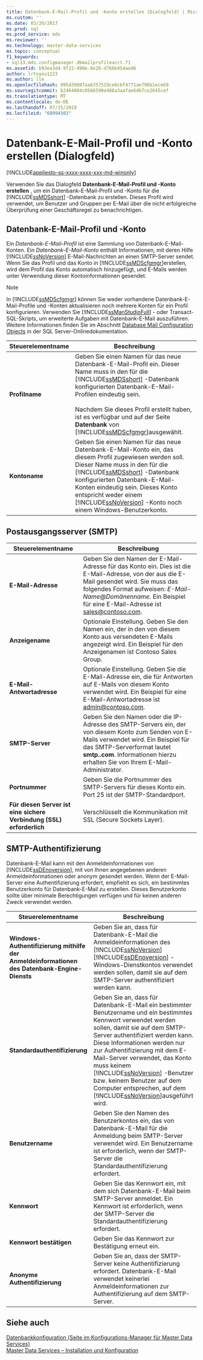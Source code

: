```yaml
---
title: Datenbank-E-Mail-Profil und -Konto erstellen (Dialogfeld) | Microsoft-Dokumentation
ms.custom: ''
ms.date: 03/20/2017
ms.prod: sql
ms.prod_service: mds
ms.reviewer: ''
ms.technology: master-data-services
ms.topic: conceptual
f1_keywords:
- sql13.mds.configmanager.dbmailprofileacct.f1
ms.assetid: b93ea3d4-9f22-490e-8e26-d766b454aed6
author: lrtoyou1223
ms.author: lle
ms.openlocfilehash: 995d39887aa6357519ce0cbf4771ae796b1ece69
ms.sourcegitcommit: b2464064c0566590e486a3aafae6d67ce2645cef
ms.translationtype: MT
ms.contentlocale: de-DE
ms.lasthandoff: 07/15/2019
ms.locfileid: "68094503"
---
```

# <a name="create-database-mail-profile-and-account-dialog-box"></a>Datenbank-E-Mail-Profil und -Konto erstellen (Dialogfeld)

[!INCLUDE[appliesto-ss-xxxx-xxxx-xxx-md-winonly](../includes/appliesto-ss-xxxx-xxxx-xxx-md-winonly.md)]

  Verwenden Sie das Dialogfeld **Datenbank-E-Mail-Profil und -Konto erstellen** , um ein Datenbank-E-Mail-Profil und -Konto für die [!INCLUDE[ssMDSshort](../includes/ssmdsshort-md.md)] -Datenbank zu erstellen. Dieses Profil wird verwendet, um Benutzer und Gruppen per E-Mail über die nicht erfolgreiche Überprüfung einer Geschäftsregel zu benachrichtigen.  
  
## <a name="database-mail-profile-and-account"></a>Datenbank-E-Mail-Profil und -Konto  
 Ein *Datenbank-E-Mail-Profil* ist eine Sammlung von Datenbank-E-Mail-Konten. Ein *Datenbank-E-Mail-Konto* enthält Informationen, mit deren Hilfe [!INCLUDE[ssNoVersion](../includes/ssnoversion-md.md)] E-Mail-Nachrichten an einen SMTP-Server sendet. Wenn Sie das Profil und das Konto in [!INCLUDE[ssMDScfgmgr](../includes/ssmdscfgmgr-md.md)]erstellen, wird dem Profil das Konto automatisch hinzugefügt, und E-Mails werden unter Verwendung dieser Kontoinformationen gesendet.  
  
> [!NOTE]  
>  In [!INCLUDE[ssMDScfgmgr](../includes/ssmdscfgmgr-md.md)] können Sie weder vorhandene Datenbank-E-Mail-Profile und -Konten aktualisieren noch mehrere Konten für ein Profil konfigurieren. Verwenden Sie [!INCLUDE[ssManStudioFull](../includes/ssmanstudiofull-md.md)] - oder Transact-SQL-Skripts, um erweiterte Aufgaben mit Datenbank-E-Mail auszuführen. Weitere Informationen finden Sie im Abschnitt [Database Mail Configuration Objects](../relational-databases/database-mail/database-mail-configuration-objects.md) in der SQL Server-Onlinedokumentation.  
  
|Steuerelementname|Beschreibung|  
|------------------|-----------------|  
|**Profilname**|Geben Sie einen Namen für das neue Datenbank-E-Mail-Profil ein. Dieser Name muss in den für die [!INCLUDE[ssMDSshort](../includes/ssmdsshort-md.md)] -Datenbank konfigurierten Datenbank-E-Mail-Profilen eindeutig sein.<br /><br /> Nachdem Sie dieses Profil erstellt haben, ist es verfügbar und auf der Seite **Datenbank** von [!INCLUDE[ssMDScfgmgr](../includes/ssmdscfgmgr-md.md)]ausgewählt.|  
|**Kontoname**|Geben Sie einen Namen für das neue Datenbank-E-Mail-Konto ein, das diesem Profil zugewiesen werden soll. Dieser Name muss in den für die [!INCLUDE[ssMDSshort](../includes/ssmdsshort-md.md)] -Datenbank konfigurierten Datenbank-E-Mail-Konten eindeutig sein. Dieses Konto entspricht weder einem [!INCLUDE[ssNoVersion](../includes/ssnoversion-md.md)] -Konto noch einem Windows-Benutzerkonto.|  
  
## <a name="outgoing-smtp-mail-server"></a>Postausgangsserver (SMTP)  
  
|Steuerelementname|Beschreibung|  
|------------------|-----------------|  
|**E-Mail-Adresse**|Geben Sie den Namen der E-Mail-Adresse für das Konto ein. Dies ist die E-Mail-Adresse, von der aus die E-Mail gesendet wird. Sie muss das folgendes Format aufweisen: *E-Mail-Name*@*Domänenname*. Ein Beispiel für eine E-Mail-Adresse ist sales@contoso.com.|  
|**Anzeigename**|Optionale Einstellung. Geben Sie den Namen ein, der in den von diesem Konto aus versendeten E-Mails angezeigt wird. Ein Beispiel für den Anzeigenamen ist Contoso Sales Group.|  
|**E-Mail-Antwortadresse**|Optionale Einstellung. Geben Sie die E-Mail-Adresse ein, die für Antworten auf E-Mails von diesem Konto verwendet wird. Ein Beispiel für eine E-Mail-Antwortadresse ist admin@contoso.com.|  
|**SMTP-Server**|Geben Sie den Namen oder die IP-Adresse des SMTP-Servers ein, der von diesem Konto zum Senden von E-Mails verwendet wird. Ein Beispiel für das SMTP-Serverformat lautet **smtp.***<Firmenname>***.com**. Informationen hierzu erhalten Sie von Ihrem E-Mail-Administrator.|  
|**Portnummer**|Geben Sie die Portnummer des SMTP-Servers für dieses Konto ein. Port 25 ist der SMTP-Standardport.|  
|**Für diesen Server ist eine sichere Verbindung (SSL) erforderlich**|Verschlüsselt die Kommunikation mit SSL (Secure Sockets Layer).|  
  
## <a name="smtp-authentication"></a>SMTP-Authentifizierung  
 Datenbank-E-Mail kann mit den Anmeldeinformationen von [!INCLUDE[ssDEnoversion](../includes/ssdenoversion-md.md)], mit von Ihnen angegebenen anderen Anmeldeinformationen oder anonym gesendet werden. Wenn der E-Mail-Server eine Authentifizierung erfordert, empfiehlt es sich, ein bestimmtes Benutzerkonto für Datenbank-E-Mail zu erstellen. Dieses Benutzerkonto sollte über minimale Berechtigungen verfügen und für keinen anderen Zweck verwendet werden.  
  
|Steuerelementname|Beschreibung|  
|------------------|-----------------|  
|**Windows-Authentifizierung mithilfe der Anmeldeinformationen des Datenbank-Engine-Diensts**|Geben Sie an, dass für Datenbank-E-Mail die Anmeldeinformationen des [!INCLUDE[ssNoVersion](../includes/ssnoversion-md.md)] [!INCLUDE[ssDEnoversion](../includes/ssdenoversion-md.md)] -Windows-Dienstkontos verwendet werden sollen, damit sie auf dem SMTP-Server authentifiziert werden kann.|  
|**Standardauthentifizierung**|Geben Sie an, dass für Datenbank-E-Mail ein bestimmter Benutzername und ein bestimmtes Kennwort verwendet werden sollen, damit sie auf dem SMTP-Server authentifiziert werden kann. Diese Informationen werden nur zur Authentifizierung mit dem E-Mail-Server verwendet, das Konto muss keinem [!INCLUDE[ssNoVersion](../includes/ssnoversion-md.md)] -Benutzer bzw. keinem Benutzer auf dem Computer entsprechen, auf dem [!INCLUDE[ssNoVersion](../includes/ssnoversion-md.md)]ausgeführt wird.|  
|**Benutzername**|Geben Sie den Namen des Benutzerkontos ein, das von Datenbank-E-Mail für die Anmeldung beim SMTP-Server verwendet wird. Ein Benutzername ist erforderlich, wenn der SMTP-Server die Standardauthentifizierung erfordert.|  
|**Kennwort**|Geben Sie das Kennwort ein, mit dem sich Datenbank-E-Mail beim SMTP-Server anmeldet. Ein Kennwort ist erforderlich, wenn der SMTP-Server die Standardauthentifizierung erfordert.|  
|**Kennwort bestätigen**|Geben Sie das Kennwort zur Bestätigung erneut ein.|  
|**Anonyme Authentifizierung**|Geben Sie an, dass der SMTP-Server keine Authentifizierung erfordert. Datenbank-E-Mail verwendet keinerlei Anmeldeinformationen zur Authentifizierung auf dem SMTP-Server.|  
  
## <a name="see-also"></a>Siehe auch  
 [Datenbankkonfiguration &#40;Seite im Konfigurations-Manager für Master Data Services&#41;](../master-data-services/database-configuration-page-master-data-services-configuration-manager.md)   
[Master Data Services – Installation und Konfiguration](../master-data-services/master-data-services-installation-and-configuration.md)
  
  
